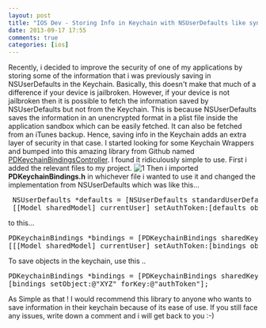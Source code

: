 ```yaml
---
layout: post
title: "IOS Dev - Storing Info in Keychain with NSUserDefaults like syntax"
date: 2013-09-17 17:55
comments: true
categories: [ios]
---
```


Recently, i decided to improve the security of one of my applications by storing some of the information that i was previously saving in NSUserDefaults in the Keychain. Basically, this doesn't make that much of a difference if your device is jailbroken. However, if your device is not jailbroken then it is possible to fetch the information saved by NSUserDefaults but not from the Keychain. This is because NSUserDefaults saves the information in an unencrypted format in a plist file inside the application sandbox which can be easily fetched. It can also be fetched from an iTunes backup. Hence, saving info in the Keychain adds an extra layer of security in that case. I started looking for some Keychain Wrappers and bumped into this amazing library from Github named [PDKeychainBindingsController](https://github.com/carlbrown/PDKeychainBindingsController). I found it ridiculously simple to use. First i added the relevant files to my project. ![1]({{site.baseurl}}/images/posts/keychain/1.png) Then i imported **PDKeychainBindings.h** in whichever file i wanted to use it and changed the implementation from NSUserDefaults which was like this...

<!-- more -->

<pre> NSUserDefaults *defaults = [NSUserDefaults standardUserDefaults];
 [[Model sharedModel] currentUser] setAuthToken:[defaults objectForKey:@"authToken"]];
</pre>

to this...

<pre>PDKeychainBindings *bindings = [PDKeychainBindings sharedKeychainBindings];
[[[Model sharedModel] currentUser] setAuthToken:[bindings objectForKey:@"authToken"]];
</pre>

To save objects in the keychain, use this ..

<pre>PDKeychainBindings *bindings = [PDKeychainBindings sharedKeychainBindings];
[bindings setObject:@"XYZ" forKey:@"authToken"];
</pre>

As Simple as that ! I would recommend this library to anyone who wants to save information in their keychain because of its ease of use. If you still face any issues, write down a comment and i will get back to you :-)